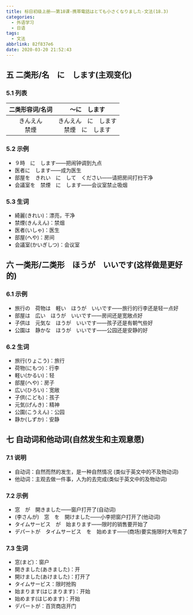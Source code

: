 ```yaml
---
title: 标日初级上册——第18课-携帯電話はとても小さくなりました-文法(18.3)
categories:
  - 外语学习
  - 日语
tags:
  - 文法
abbrlink: 82f837e6
date: 2020-03-20 21:52:43
---
```

## 五 二类形/名　に　します(主观变化)

### 5.1 列表

|   二类形容词/名词    |                 ～に　します                 |
| :------------------: | :------------------------------------------: |
| きんえん<br>禁煙<br> | きんえん　に　します<br>禁煙　に　します<br> |

<!--more-->

### 5.2 示例

* ９時　に　します——把闹钟调到九点
* 医者に　します——成为医生
* 部屋を　きれい　に　して　ください——请把房间打扫干净
* 会議室を　禁煙　に　します——会议室禁止吸烟

### 5.3 生词

* 綺麗(きれい)：漂亮，干净
* 禁煙(きんえん)：禁烟
* 医者(いしゃ)：医生
* 部屋(へや)：房间
* 会議室(かいぎしつ)：会议室

## 六 一类形/二类形　ほうが　いいです(这样做是更好的)

### 6.1 示例

* 旅行の　荷物は　軽い　ほうが　いいです——旅行的行李还是轻一点好
* 部屋は　広い　ほうが　いいです——房间还是宽敞点好
* 子供は　元気な　ほうが　いいです——孩子还是有朝气些好
* 公園は　静かな　ほうが　いいです——公园还是安静的好

### 6.2 生词

* 旅行(りょこう)：旅行
* 荷物(にもつ)：行李
* 軽い(かるい)：轻
* 部屋(へや)：房子
* 広い(ひろい)：宽敞
* 子供(こども)：孩子
* 元気(げんき)：精神
* 公園(こうえん)：公园
* 静か(しずか)：安静

## 七 自动词和他动词(自然发生和主观意愿)
### 7.1 说明

* 自动词：自然而然的发生，是一种自然情况 (类似于英文中的不及物动词)
* 他动词：主观去做一件事，人为的去完成(类似于英文中的及物动词)

### 7.2 示例

* 窓　が　開きました——窗户打开了(自动词)
* (李さんが)　窓　を　開けました——小李把窗户打开了(他动词)
* タイムサービス　が　始まります——限时的销售要开始了
* デパートが　タイムサービス　を　始めます——(商场)要实施限时大甩卖了

### 7.3 生词

* 窓(まど)：窗户
* 開きました(あきました)：开
* 開けました(あけました)：打开了
* タイムサービス：限时抢购
* 始まります(はじまります)：开始
* 始めます(はじめます)：开始
* デパートが：百货商店开门
